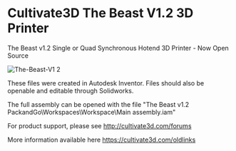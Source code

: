 # Cultivate3D The Beast V1.2 3D Printer
The Beast v1.2 Single or Quad Synchronous Hotend 3D Printer - Now Open Source

![The-Beast-V1 2](https://user-images.githubusercontent.com/60248669/73049552-a6bce500-3ec8-11ea-88aa-3b164bf5b711.JPG)

These files were created in Autodesk Inventor.  Files should also be openable and editable through Solidworks.

The full assembly can be opened with the file "The Beast v1.2 PackandGo\Workspaces\Workspace\Main assembly.iam"

For product support, please see http://cultivate3d.com/forums

More information available here https://cultivate3d.com/oldlinks

